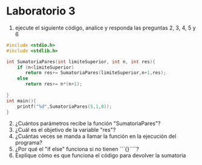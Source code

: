 # Laboratorio 3

1) ejecute el siguiente código, analice y responda las preguntas 2, 3, 4, 5 y 6
```C
#include <stdio.h>
#include <stdlib.h>

int SumatoriaPares(int limiteSuperior, int n, int res){
    if (n<limiteSuperior)
       return res+= SumatoriaPares(limiteSuperior,n+1,res);
    else
       return res+= n*(n+1);
    
}
int main(){
    printf("%d",SumatoriaPares(5,1,0));
}
```

2) ¿Cuántos parámetros recibe la función "SumatoriaPares"?
3) ¿Cuál es el objetivo de la variable "res"?
4) ¿Cuántas veces se manda a llamar la función en la ejecución del programa?
5) ¿Por qué el "if else" funciona si no tienen ```{}````?
6) Explique cómo es que funciona el código para devolver la sumatoria
